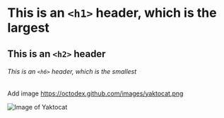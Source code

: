 # This is an `<h1>` header, which is the largest
## This is an `<h2>` header
###### This is an `<h6>` header, which is the smallest

Add image
https://octodex.github.com/images/yaktocat.png


![Image of Yaktocat](https://octodex.github.com/images/yaktocat.png)